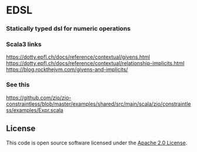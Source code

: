 # EDSL #

### Statically typed dsl for numeric operations


### Scala3 links 

https://dotty.epfl.ch/docs/reference/contextual/givens.html
https://dotty.epfl.ch/docs/reference/contextual/relationship-implicits.html
https://blog.rockthejvm.com/givens-and-implicits/


### See this 
https://github.com/zio/zio-constraintless/blob/master/examples/shared/src/main/scala/zio/constraintless/examples/Expr.scala


## License

This code is open source software licensed under the [Apache 2.0 License](http://www.apache.org/licenses/LICENSE-2.0.html).
